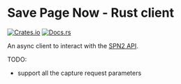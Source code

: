 # Save Page Now - Rust client

[![Crates.io](https://img.shields.io/crates/v/spn)](https://crates.io/crates/spn)
[![Docs.rs](https://img.shields.io/docsrs/spn)](https://docs.rs/spn/latest/spn)

An async client to interact with the [SPN2 API](https://docs.google.com/document/d/1Nsv52MvSjbLb2PCpHlat0gkzw0EvtSgpKHu4mk0MnrA).

TODO:
- support all the capture request parameters
